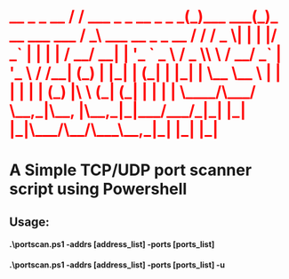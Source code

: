 <h1 style= "color:red;">
   __                         _         _                 __                 
  / /  ___  _   _  __ _ _   _(_)___ ___(_)_ __ ___   ___ / _\ ___ __ _ _ __  
 / /  / _ \| | | |/ _` | | | | / __/ __| | '_ ` _ \ / _ \\ \ / __/ _` | '_ \ 
/ /__| (_) | |_| | (_| | |_| | \__ \__ \ | | | | | | (_) |\ \ (_| (_| | | | |
\____/\___/ \__,_|\__, |\__,_|_|___/___/_|_| |_| |_|\___/\__/\___\__,_|_| |_|
                     |_|                                                     
</h1>


# A Simple TCP/UDP port scanner script using Powershell


## Usage:

#### .\portscan.ps1 -addrs [address_list] -ports [ports_list]
#### .\portscan.ps1 -addrs [address_list] -ports [ports_list] -u



